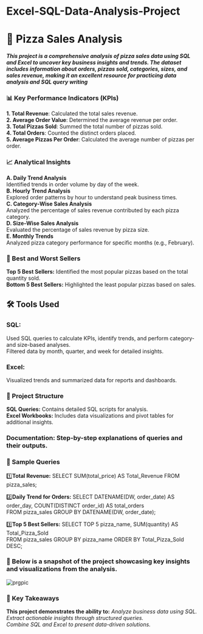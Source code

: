 # Excel-SQL-Data-Analysis-Project


# 🍕 Pizza Sales Analysis 

***This project is a comprehensive analysis of pizza sales data using SQL and Excel to uncover key business insights and trends. 
The dataset includes information about orders, pizzas sold, categories, sizes, and sales revenue, 
making it an excellent resource for practicing data analysis and SQL query writing***

### 📊 Key Performance Indicators (KPIs)                        
**1. Total Revenue**: Calculated the total sales revenue.                                                                                                                                                       
**2. Average Order Value**: Determined the average revenue per order.                                                                                                                                                
**3. Total Pizzas Sold**: Summed the total number of pizzas sold.                                                                                                                                                    
**4. Total Orders**: Counted the distinct orders placed.                                                                                                                                                    
**5. Average Pizzas Per Order**: Calculated the average number of pizzas per order.                                                                                                                      
  
### 📈 Analytical Insights
**A. Daily Trend Analysis**                                                                                                                                                                                        
Identified trends in order volume by day of the week.                                                                                                                                                          
**B. Hourly Trend Analysis**                                                                                                                                                                                
Explored order patterns by hour to understand peak business times.                                                                                                                                      
**C. Category-Wise Sales Analysis**                                                                                                                                                      
Analyzed the percentage of sales revenue contributed by each pizza category.                                                                                                                          
**D. Size-Wise Sales Analysis**                                                                                                                                                    
Evaluated the percentage of sales revenue by pizza size.                                                                                                                                                  
**E. Monthly Trends**                                                                                                                                                                            
Analyzed pizza category performance for specific months (e.g., February).                                                                                                                                    

### 🥇 Best and Worst Sellers                                                                                                
**Top 5 Best Sellers:** Identified the most popular pizzas based on the total quantity sold.                                                                                                                        
**Bottom 5 Best Sellers:** Highlighted the least popular pizzas based on sales.                                                                                                                  


## 🛠️ Tools Used                                                                                                      
### SQL:                                                                                                              
Used SQL queries to calculate KPIs, identify trends, and perform category- and size-based analyses.                                                                            
Filtered data by month, quarter, and week for detailed insights.                                                                                                                    
### Excel:                                                                                                                                                
Visualized trends and summarized data for reports and dashboards.                                                                                                

### 📂 Project Structure
**SQL Queries:** Contains detailed SQL scripts for analysis.                                                                                                        
**Excel Workbooks:** Includes data visualizations and pivot tables for additional insights.                                                                                      

### Documentation: Step-by-step explanations of queries and their outputs.                                                                                          
### 📝 Sample Queries
1️⃣**Total Revenue:**
SELECT SUM(total_price) AS Total_Revenue FROM pizza_sales;  

2️⃣**Daily Trend for Orders:**
SELECT DATENAME(DW, order_date) AS order_day, COUNT(DISTINCT order_id) AS total_orders  
FROM pizza_sales GROUP BY DATENAME(DW, order_date);  

3️⃣**Top 5 Best Sellers:**
SELECT TOP 5 pizza_name, SUM(quantity) AS Total_Pizza_Sold  
FROM pizza_sales GROUP BY pizza_name ORDER BY Total_Pizza_Sold DESC;  

### 📌 Below is a snapshot of the project showcasing key insights and visualizations from the analysis.
![prgpic](https://github.com/user-attachments/assets/a8546700-d18e-40c0-b307-9893eaaff3b0)

### 🌟 Key Takeaways
**This project demonstrates the ability to:**
*Analyze business data using SQL.                                                                                          
Extract actionable insights through structured queries.                                                                                                    
Combine SQL and Excel to present data-driven solutions.*                                                                                                                            


